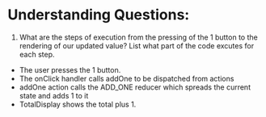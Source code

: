 # Understanding Questions:

1. What are the steps of execution from the pressing of the 1 button to the rendering of our updated value? List what part of the code excutes for each step.

- The user presses the 1 button.
- The onClick handler calls addOne to be dispatched from actions
- addOne action calls the ADD_ONE reducer which spreads the current state and adds 1 to it
- TotalDisplay shows the total plus 1.
